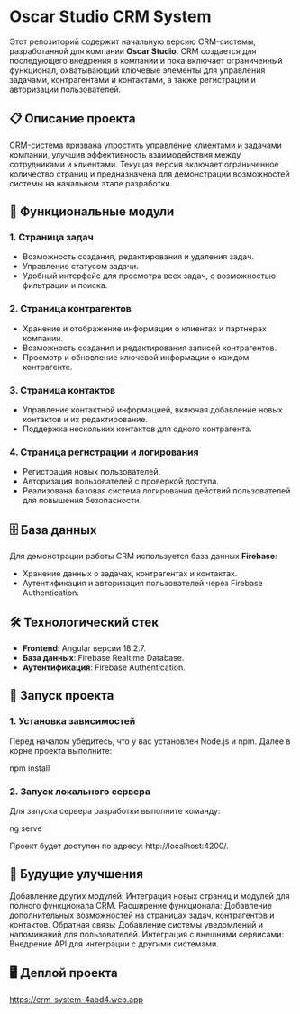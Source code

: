 # Oscar Studio CRM System

Этот репозиторий содержит начальную версию CRM-системы, разработанной для компании **Oscar Studio**. CRM создается для последующего внедрения в компании и пока включает ограниченный функционал, охватывающий ключевые элементы для управления задачами, контрагентами и контактами, а также регистрации и авторизации пользователей.

## 📋 Описание проекта

CRM-система призвана упростить управление клиентами и задачами компании, улучшив эффективность взаимодействия между сотрудниками и клиентами. Текущая версия включает ограниченное количество страниц и предназначена для демонстрации возможностей системы на начальном этапе разработки.

## 📁 Функциональные модули

### 1. Страница задач

- Возможность создания, редактирования и удаления задач.
- Управление статусом задачи.
- Удобный интерфейс для просмотра всех задач, с возможностью фильтрации и поиска.

### 2. Страница контрагентов

- Хранение и отображение информации о клиентах и партнерах компании.
- Возможность создания и редактирования записей контрагентов.
- Просмотр и обновление ключевой информации о каждом контрагенте.

### 3. Страница контактов

- Управление контактной информацией, включая добавление новых контактов и их редактирование.
- Поддержка нескольких контактов для одного контрагента.

### 4. Страница регистрации и логирования

- Регистрация новых пользователей.
- Авторизация пользователей с проверкой доступа.
- Реализована базовая система логирования действий пользователей для повышения безопасности.

## 🗄️ База данных

Для демонстрации работы CRM используется база данных **Firebase**:

- Хранение данных о задачах, контрагентах и контактах.
- Аутентификация и авторизация пользователей через Firebase Authentication.

## 🛠️ Технологический стек

- **Frontend**: Angular версии 18.2.7.
- **База данных**: Firebase Realtime Database.
- **Аутентификация**: Firebase Authentication.

## 🚀 Запуск проекта

### 1. Установка зависимостей

Перед началом убедитесь, что у вас установлен Node.js и npm. Далее в корне проекта выполните:

npm install

### 2. Запуск локального сервера

Для запуска сервера разработки выполните команду:

ng serve

Проект будет доступен по адресу: http://localhost:4200/.

## 📅 Будущие улучшения

Добавление других модулей: Интеграция новых страниц и модулей для полного функционала CRM.
Расширение функционала: Добавление дополнительных возможностей на страницах задач, контрагентов и контактов.
Обратная связь: Добавление системы уведомлений и напоминаний для пользователей.
Интеграция с внешними сервисами: Внедрение API для интеграции с другими системами.

## 🖥️ Деплой проекта

https://crm-system-4abd4.web.app
